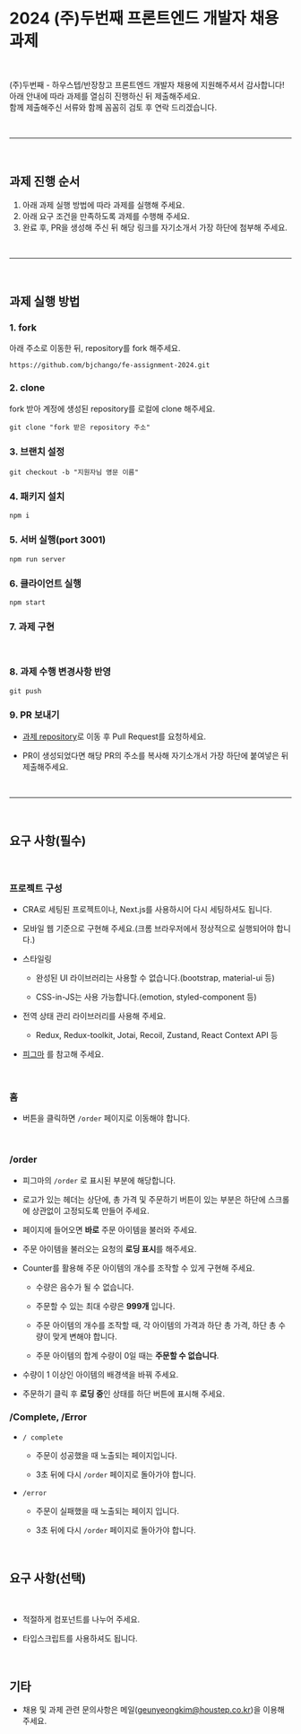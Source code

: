 # 2024 (주)두번째 프론트엔드 개발자 채용 과제

<br/>

(주)두번째 - 하우스텝/반장창고 프론트엔드 개발자 채용에 지원해주셔서 감사합니다! <br/>
아래 안내에 따라 과제를 열심히 진행하신 뒤 제출해주세요. <br/>
함께 제출해주신 서류와 함께 꼼꼼히 검토 후 연락 드리겠습니다.

<br/>

---

<br/>

## 과제 진행 순서

1. 아래 과제 실행 방법에 따라 과제를 실행해 주세요.
2. 아래 요구 조건을 만족하도록 과제를 수행해 주세요.
3. 완료 후, PR을 생성해 주신 뒤 해당 링크를 자기소개서 가장 하단에 첨부해 주세요.

<br/>

---

<br/>

## 과제 실행 방법

### 1. fork

아래 주소로 이동한 뒤, repository를 fork 해주세요.

```
https://github.com/bjchango/fe-assignment-2024.git
```

### 2. clone

fork 받아 계정에 생성된 repository를 로컬에 clone 해주세요.

```
git clone "fork 받은 repository 주소"
```

### 3. 브랜치 설정

```
git checkout -b "지원자님 영문 이름"
```

### 4. 패키지 설치

```
npm i
```

### 5. 서버 실행(port 3001)

```
npm run server
```

### 6. 클라이언트 실행

```
npm start
```

### 7. 과제 구현

<br/>

### 8. 과제 수행 변경사항 반영

```
git push
```

### 9. PR 보내기

- [과제 repository](https://github.com/bjchango/fe-assignment-2024)로 이동 후 Pull Request를 요청하세요.

- PR이 생성되었다면 해당 PR의 주소를 복사해 자기소개서 가장 하단에 붙여넣은 뒤 제출해주세요.

<br/>

---

<br/>

## 요구 사항(필수)

<br/>

### 프로젝트 구성

- CRA로 세팅된 프로젝트이나, Next.js를 사용하시어 다시 세팅하셔도 됩니다.

- 모바일 웹 기준으로 구현해 주세요.(크롬 브라우저에서 정상적으로 실행되어야 합니다.)
- 스타일링

  - 완성된 UI 라이브러리는 사용할 수 없습니다.(bootstrap, material-ui 등)

  - CSS-in-JS는 사용 가능합니다.(emotion, styled-component 등)

- 전역 상태 관리 라이브러리를 사용해 주세요.
  - Redux, Redux-toolkit, Jotai, Recoil, Zustand, React Context API 등
- [피그마](https://www.figma.com/file/hSJI4HpRvmZjm77vJfJest/%ED%94%84%EB%A1%A0%ED%8A%B8%EC%97%94%EB%93%9C-%EA%B3%BC%EC%A0%9C?type=design&node-id=0%3A1&mode=design&t=HWFcm31t2JHCKuNB-1) 를 참고해 주세요.

<br/>

### 홈

- 버튼을 클릭하면 `/order` 페이지로 이동해야 합니다.

<br/>

### /order

- 피그마의 `/order` 로 표시된 부분에 해당합니다.

- 로고가 있는 헤더는 상단에, 총 가격 및 주문하기 버튼이 있는 부분은 하단에 스크롤에 상관없이 고정되도록 만들어 주세요.

- 페이지에 들어오면 **바로** 주문 아이템을 불러와 주세요.

- 주문 아이템을 불러오는 요청의 **로딩 표시**를 해주세요.

- Counter를 활용해 주문 아이템의 개수를 조작할 수 있게 구현해 주세요.

  - 수량은 음수가 될 수 없습니다.

  - 주문할 수 있는 최대 수량은 **999개** 입니다.
  - 주문 아이템의 개수를 조작할 때, 각 아이템의 가격과 하단 총 가격, 하단 총 수량이 맞게 변해야 합니다.
  - 주문 아이템의 합계 수량이 0일 때는 **주문할 수 없습니다**.

- 수량이 1 이상인 아이템의 배경색을 바꿔 주세요.

- 주문하기 클릭 후 **로딩 중**인 상태를 하단 버튼에 표시해 주세요.

### /Complete, /Error

- `/ complete`

  - 주문이 성공했을 때 노출되는 페이지입니다.

  - 3초 뒤에 다시 `/order` 페이지로 돌아가야 합니다.

- `/error`

  - 주문이 실패했을 때 노출되는 페이지 입니다.

  - 3초 뒤에 다시 `/order` 페이지로 돌아가야 합니다.

<br/>

## 요구 사항(선택)

<br/>

- 적절하게 컴포넌트를 나누어 주세요.

- 타입스크립트를 사용하셔도 됩니다.

<br/>

## 기타

- 채용 및 과제 관련 문의사항은 메일(geunyeongkim@houstep.co.kr)을 이용해 주세요.

